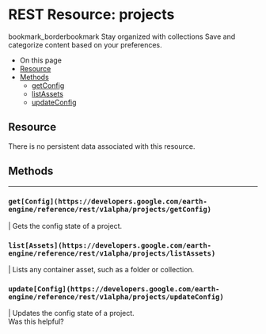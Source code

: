  
#  REST Resource: projects 
bookmark_borderbookmark Stay organized with collections  Save and categorize content based on your preferences.
  * On this page
  * [Resource](https://developers.google.com/earth-engine/reference/rest/v1alpha/projects#resource)
  * [Methods](https://developers.google.com/earth-engine/reference/rest/v1alpha/projects#methods)
    * [getConfig](https://developers.google.com/earth-engine/reference/rest/v1alpha/projects#getconfig)
    * [listAssets](https://developers.google.com/earth-engine/reference/rest/v1alpha/projects#listassets)
    * [updateConfig](https://developers.google.com/earth-engine/reference/rest/v1alpha/projects#updateconfig)


## Resource
There is no persistent data associated with this resource.
## Methods  
---  
### `get[Config](https://developers.google.com/earth-engine/reference/rest/v1alpha/projects/getConfig)`
|  Gets the config state of a project.  
### `list[Assets](https://developers.google.com/earth-engine/reference/rest/v1alpha/projects/listAssets)`
|  Lists any container asset, such as a folder or collection.  
### `update[Config](https://developers.google.com/earth-engine/reference/rest/v1alpha/projects/updateConfig)`
|  Updates the config state of a project.  
Was this helpful?
